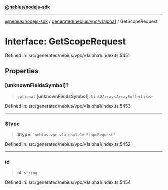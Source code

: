 [**@nebius/nodejs-sdk**](../../../../../README.md)

***

[@nebius/nodejs-sdk](../../../../../README.md) / [generated/nebius/vpc/v1alpha1](../README.md) / GetScopeRequest

# Interface: GetScopeRequest

Defined in: src/generated/nebius/vpc/v1alpha1/index.ts:5451

## Properties

### \[unknownFieldsSymbol\]?

> `optional` **\[unknownFieldsSymbol\]**: `Uint8Array`\<`ArrayBufferLike`\>

Defined in: src/generated/nebius/vpc/v1alpha1/index.ts:5453

***

### $type

> **$type**: `"nebius.vpc.v1alpha1.GetScopeRequest"`

Defined in: src/generated/nebius/vpc/v1alpha1/index.ts:5452

***

### id

> **id**: `string`

Defined in: src/generated/nebius/vpc/v1alpha1/index.ts:5454
